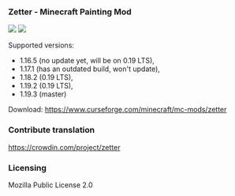 ### Zetter - Minecraft Painting Mod

[![](http://cf.way2muchnoise.eu/zetter.svg)](https://www.curseforge.com/minecraft/mc-mods/zetter
) [![](http://cf.way2muchnoise.eu/versions/zetter.svg)](https://www.curseforge.com/minecraft/mc-mods/zetter
)

Supported versions: 
* 1.16.5 (no update yet, will be on 0.19 LTS),
* 1.17.1 (has an outdated build, won't update),
* 1.18.2 (0.19 LTS), 
* 1.19.2 (0.19 LTS),
* 1.19.3 (master)

Download: https://www.curseforge.com/minecraft/mc-mods/zetter

### Contribute translation

https://crowdin.com/project/zetter

### Licensing

Mozilla Public License 2.0
